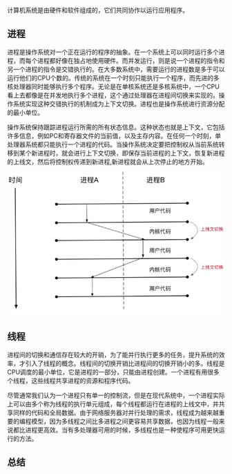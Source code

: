 计算机系统是由硬件和软件组成的，它们共同协作以运行应用程序。

## 进程
  进程是操作系统对一个正在运行的程序的抽象。在一个系统上可以同时运行多个进程，而每个进程都好像在独占地使用硬件。而并发运行，则是说一个进程的指令和另一个进程的指令是交错执行的。在大多数系统中，需要运行的进程数是多于可以运行他们的CPU个数的。传统的系统在一个时刻只能执行一个程序，而先进的多核处理器同时能够执行多个程序。无论是在单核系统还是多核系统中，一个CPU看上去都像是在并发地执行多个进程，这个通过处理器在进程间切换来实现的。操作系统实现这种交错执行的机制成为上下文切换。进程也是操作系统进行资源分配的最小单位。

  操作系统保持跟踪进程运行所需的所有状态信息。这种状态也就是上下文，它包括许多信息，例如PC和寄存器文件的当前值，以及主存内容。在任何一个时刻，单处理器系统都只能执行一个进程的代码。当操作系统决定要把控制权从当前系统转移到某个新进程时，就会进行上下文切换，即保存当前进程的上下文，恢复新进程的上线文，然后将控制权传递到新进程,新进程就会从上次停止的地方开始。
  
  
  
  
  
  
  ![process](img/os.png)
  
    

## 线程
  进程间的切换和通信存在较大的开销，为了能并行执行更多的任务，提升系统的效率，才引入了线程的概念。线程间的切换开销比进程间的切换开销小的多。线程是CPU调度的最小单位，它是进程的一部分，只能由进程创建。一个进程有用很多个线程，这些线程共享进程的资源和程序代码。
  
  尽管通常我们认为一个进程只有单一的控制流，但是在现代系统中，一个进程实际上可以由多个称为线程的执行单元组成，每个线程都运行在进程的上线文中，并共享同样的代码和全局数据。由于网络服务器对并行处理的需求，线程成为越来越重要的编程模型，因为多线程之间比多进程之间更容易共享数据，也因为线程一般来说都比进程更高效。当有多处理器可用的时候，多线程也是一种使程序可用更快运行的方法。

## 总结

